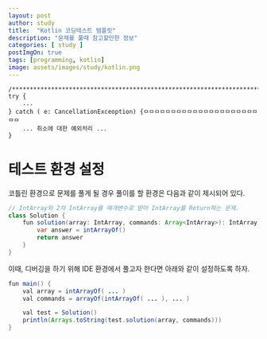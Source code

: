 ```yaml
---
layout: post
author: study
title:  "Kotlin 코딩테스트 템플릿"
description: "문제를 풀때 참고할만한 정보"
categories: [ study ]
postImgOn: true
tags: [programming, kotlin]
image: assets/images/study/kotlin.png
---
```


```
/******************************************************************************/
try {
    ...
} catch ( e: CancellationExceoption) {ㅁㅁㅁㅁㅁㅁㅁㅁㅁㅁㅁㅁㅁㅁㅁㅁㅁㅁㅁㅁㅁㅁㅁ
    ... 취소에 대한 예외처리 ...
}
```

# 테스트 환경 설정

코틀린 환경으로 문제를 풀게 될 경우 풀이를 할 환경은 다음과 같이 제시되어 있다.

```java
// IntArray와 2차 IntArray를 매개변수로 받아 IntArray를 Return하는 문제.
class Solution {
    fun solution(array: IntArray, commands: Array<IntArray>): IntArray {
        var answer = intArrayOf()
        return answer
    }
}
```
이때, 디버깅을 하기 위해 IDE 환경에서 풀고자 한다면 아래와 같이 설정하도록 하자.

```java
fun main() {
    val array = intArrayOf( ... )
    val commands = arrayOf(intArrayOf( ... ), ... )

    val test = Solution()
    println(Arrays.toString(test.solution(array, commands)))
}
```

